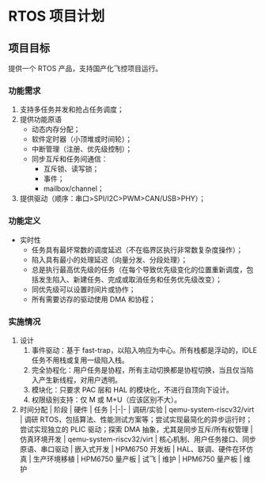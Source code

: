 ﻿# RTOS 项目计划

## 项目目标

提供一个 RTOS 产品，支持国产化飞控项目运行。

### 功能需求

1. 支持多任务并发和抢占任务调度；
2. 提供功能原语
   - 动态内存分配；
   - 软件定时器（小顶堆或时间轮）；
   - 中断管理（注册、优先级控制）；
   - 同步互斥和任务间通信：
     - 互斥锁、读写锁；
     - 事件；
     - mailbox/channel；
3. 提供驱动（顺序：串口>SPI/I2C>PWM>CAN/USB>PHY）；

### 功能定义

- 实时性
  - 任务具有最坏常数的调度延迟（不在临界区执行非常数复杂度操作）；
  - 陷入具有最小的处理延迟（向量分发、分段处理）；
  - 总是执行最高优先级的任务（在每个导致优先级变化的位置重新调度，包括发生陷入、新建任务、完成或取消任务和任务优先级改变）；
  - 同优先级可以设置时间片或协作；
  - 所有需要访存的驱动使用 DMA 和协程；

### 实施情况

1. 设计
   1. 事件驱动：基于 fast-trap，以陷入响应为中心。所有栈都是浮动的，IDLE 任务不用栈或复用一级陷入栈。
   2. 完全协程化：用户任务是协程，所有主动切换都是协程切换，当且仅当陷入产生新线程，对用户透明。
   3. 模块化：只要求 PAC 层和 HAL 的模块化，不进行自顶向下设计。
   4. 权限级别支持：仅 M 或 M+U（应该区别不大）。
2. 时间分配
   | 阶段 | 硬件 | 任务
   |-|-|-
   | 调研/实验 | qemu-system-riscv32/virt | 调研 RTOS，包括算法、性能测试方案等；尝试实现最简化的异步运行时；尝试实现独立的 PLIC 驱动；探索 DMA 抽象，尤其是同步互斥/所有权管理
   | 仿真环境开发 | qemu-system-riscv32/virt | 核心机制、用户任务接口、同步原语、串口驱动
   | 嵌入式开发 | HPM6750 开发板 | HAL、联调、硬件在环仿真
   | 生产环境移植 | HPM6750 量产板 | 试飞
   | 维护 | HPM6750 量产板 | 维护
